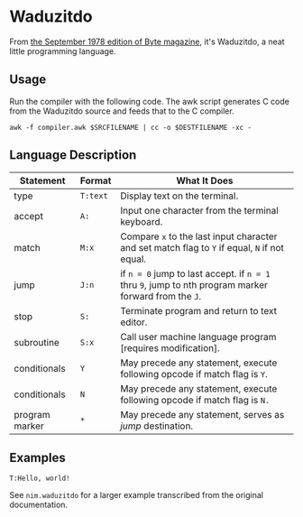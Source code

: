 # Waduzitdo

From [the September 1978 edition of Byte magazine](https://archive.org/details/byte-magazine-1978-09/page/n167/mode/2up?view=theater), it's Waduzitdo, a neat little programming language.

## Usage

Run the compiler with the following code. The awk script generates C code from the Waduzitdo source and feeds that to the C compiler.

```shell
awk -f compiler.awk $SRCFILENAME | cc -o $DESTFILENAME -xc -
```

## Language Description

Statement | Format     | What It Does
------------ | ---------- | ---
type | `T:text` | Display text on the terminal.
accept  | `A:` | Input one character from the terminal keyboard.
match | `M:x` | Compare `x` to the last input character and set match flag to `Y` if equal, `N` if not equal.
jump | `J:n` | if `n = 0` jump to last accept. if `n = 1` thru `9`, jump to nth program marker forward from the `J`.
stop | `S:` | Terminate program and return to text editor.
subroutine | `S:x` | Call user machine language program [requires modification].
conditionals  | `Y` | May precede any statement, execute following opcode if match flag is `Y`.
conditionals  | `N` | May precede any statement, execute following opcode if match flag is `N.`
program marker | `*` | May precede any statement, serves as *jump* destination.

## Examples

```waduzitdo
T:Hello, world!
```

See `nim.waduzitdo` for a larger example transcribed from the original documentation.
